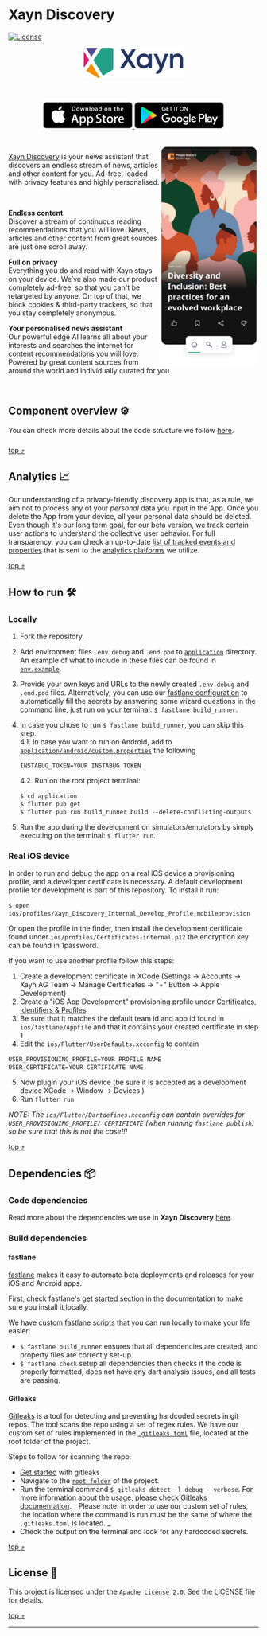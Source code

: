 # Xayn Discovery

[![License](https://img.shields.io/badge/License-Apache_2.0-blue.svg)](./LICENSE)

<p align="center">
    <img src="./.github/art/xayn_logo.svg" width="200">
</p>
<br/>
<p align="center">
    <a href="https://apps.apple.com/us/app/id1605873072"> <img src="./.github/art/app_store_badge.svg" alt="Get it on App Store" width="180"/> </a>  
    <a href="https://play.google.com/store/apps/details?id=com.xayn.discovery" target="_blank"> <img src="./.github/art/play_store_badge.png" alt="Get it on Google Play" width="180"/></a>
</p>
<br/>

<img align="right" src="./.github/art/app_screenshot.png" width="200"> 

[Xayn Discovery](https://beta.xayn.com/) is your news assistant that discovers an endless stream of
news, articles and other content for you. Ad-free, loaded with privacy features and highly
personalised.

<br/>

**Endless content**<br/>Discover a stream of continuous reading recommendations that you will love.
News, articles and other content from great sources are just one scroll away.

**Full on privacy**<br/>Everything you do and read with Xayn stays on your device. We’ve also made
our product completely ad-free, so that you can't be retargeted by anyone. On top of that, we block
cookies & third-party trackers, so that you stay completely anonymous.

**Your personalised news assistant**<br/>Our powerful edge AI learns all about your interests and
searches the internet for content recommendations you will love. Powered by great content sources
from around the world and individually curated for you.

<br/>

## Component overview :gear:

You can check more details about the code structure we
follow [here](./application#component-overview-%EF%B8%8F).

###   

[top :arrow_heading_up:](#xayn-discovery)

## Analytics :chart_with_upwards_trend:

Our understanding of a privacy-friendly discovery app is that, as a rule, we aim not to process any
of your _personal_ data you input in the App. Once you delete the App from your device, all your
personal data should be deleted. Even though it's our long term goal, for our beta version, we track
certain user actions to understand the collective user behavior. For full transparency, you can
check an up-to-date [list of tracked events and properties](./application#analytics-) that is sent
to the [analytics platforms]((./application#analytics-platform-integrations)) we utilize.

[top :arrow_heading_up:](#xayn-discovery)

## How to run :hammer_and_wrench:

### Locally

1. Fork the repository.
2. Add environment files `.env.debug` and `.end.pod`
   to [`application`](application)
   directory. An example of what to include in these files can be found
   in [`env.example`](application/.env.example).
3. Provide your own keys and URLs to the newly created `.env.debug` and `.end.pod` files.
   Alternatively, you can use our [fastlane configuration](#fastlane) to automatically fill the
   secrets by answering some wizard questions in the command line, just run on your
   terminal: `$ fastlane build_runner`.
4. In case you chose to run `$ fastlane build_runner`, you can skip this step.  
   4.1. In case you want to run on Android, add
   to [`application/android/custom.properties`](application/android) the following

   ```properties
   INSTABUG_TOKEN=YOUR INSTABUG TOKEN
   ```


    4.2. Run on the root project terminal:


   ```shell
   $ cd application
   $ flutter pub get
   $ flutter pub run build_runner build --delete-conflicting-outputs
   ```

5. Run the app during the development on simulators/emulators by simply executing on the
   terminal: `$ flutter run`.

### Real iOS device

In order to run and debug the app on a real iOS device a provisioning profile, and a developer
certificate is necessary. A default development profile for development is part of this repository.
To install it run:

```shell 
$ open ios/profiles/Xayn_Discovery_Internal_Develop_Profile.mobileprovision
```

Or open the profile in the finder, then install the development certificate found
under `ios/profiles/Certificates-internal.p12` the encryption key can be found in 1password.

If you want to use another profile follow this steps:

1. Create a development certificate in XCode (Settings -> Accounts -> Xayn AG Team -> Manage
   Certificates -> "+" Button -> Apple Development)
2. Create a "iOS App Development" provisioning profile
   under [Certificates, Identifiers & Profiles](https://developer.apple.com/account/resources/profiles/list)
3. Be sure that it matches the default team id and app id found in `ios/fastlane/Appfile` and that
   it contains your created certificate in step 1
4. Edit the `ios/Flutter/UserDefaults.xcconfig` to contain

```properties
USER_PROVISIONING_PROFILE=YOUR PROFILE NAME
USER_CERTIFICATE=YOUR CERTIFICATE NAME 
```

5. Now plugin your iOS device (be sure it is accepted as a development device XCode -> Window ->
   Devices )
6. Run `flutter run`

_NOTE: The `ios/Flutter/Dartdefines.xcconfig` can contain overrides
for `USER_PROVISIONING_PROFILE/ CERTIFICATE` (when running `fastlane publish`) so be sure that this
is not the case!!!_

[top :arrow_heading_up:](#xayn-discovery)

## Dependencies :package:

### Code dependencies

Read more about the dependencies we use in **Xayn Discovery** [here](./application#dependencies-).

### Build dependencies

#### fastlane

[fastlane](https://docs.fastlane.tools/) makes it easy to automate beta deployments and releases for
your iOS and Android apps.

First, check
fastlane's [get started section](https://docs.fastlane.tools/getting-started/ios/setup/) in the
documentation to make sure you install it locally.

We have [custom fastlane scripts](application/fastlane) that you can run locally to make your life
easier:

- `$ fastlane build_runner` ensures that all dependencies are created, and property files are
  correctly set-up.
- `$ fastlane check` setup all dependencies then checks if the code is properly formatted, does not
  have any dart analysis issues, and all tests are passing.

#### Gitleaks

[Gitleaks](https://github.com/zricethezav/gitleaks) is a tool for detecting and preventing hardcoded
secrets in git repos. The tool scans the repo using a set of regex rules. We have our custom set of
rules implemented in the [`.gitleaks.toml`](.gitleaks.toml) file, located at the root folder of the
project.

Steps to follow for scanning the repo:

- [Get started](https://github.com/zricethezav/gitleaks#getting-started) with gitleaks
- Navigate to the [`root folder`](.) of the project.
- Run the terminal command `$ gitleaks detect -l debug --verbose`. For more information about the
  usage, please check [Gitleaks documentation](https://github.com/zricethezav/gitleaks#usage). _
  Please note: in order to use our custom set of rules, the location where the command is run must
  be the same of where the `.gitleaks.toml` is located. _
- Check the output on the terminal and look for any hardcoded secrets.

[top :arrow_heading_up:](#xayn-discovery)

## License :scroll:

This project is licensed under the `Apache License 2.0`. See the [LICENSE](./LICENSE) file for
details.

[top :arrow_heading_up:](#xayn-discovery)

----------
